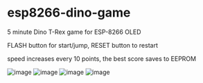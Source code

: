 # esp8266-dino-game
5 minute Dino T-Rex game for ESP-8266 OLED

FLASH button for start/jump,
RESET button to restart

speed increases every 10 points,
the best score saves to EEPROM

![image](https://github.com/LovanDog/esp8266-dino-game/assets/61935888/5b7a5884-58fa-45ed-9813-09df06a44703)
![image](https://github.com/LovanDog/esp8266-dino-game/assets/61935888/a08f0369-5676-4039-ad76-2fd64bc0fc2f)
![image](https://github.com/LovanDog/esp8266-dino-game/assets/61935888/51d508ab-92e9-4eba-b935-b4af5f493150)
![image](https://github.com/LovanDog/esp8266-dino-game/assets/61935888/047c0b77-7460-4688-8dea-44596abb7d70)
